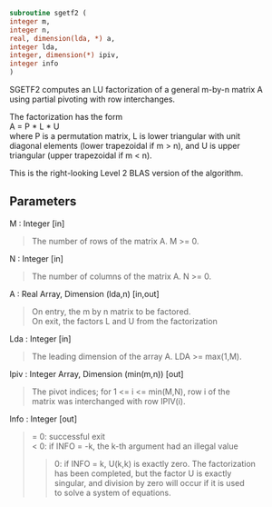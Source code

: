 ```fortran  
subroutine sgetf2 (  
integer m,  
integer n,  
real, dimension(lda, *) a,  
integer lda,  
integer, dimension(*) ipiv,  
integer info  
)  
```  
  
SGETF2 computes an LU factorization of a general m-by-n matrix A  
using partial pivoting with row interchanges.  
  
The factorization has the form  
A = P * L * U  
where P is a permutation matrix, L is lower triangular with unit  
diagonal elements (lower trapezoidal if m > n), and U is upper  
triangular (upper trapezoidal if m < n).  
  
This is the right-looking Level 2 BLAS version of the algorithm.  
  
## Parameters  
M : Integer [in]  
> The number of rows of the matrix A.  M >= 0.  
  
N : Integer [in]  
> The number of columns of the matrix A.  N >= 0.  
  
A : Real Array, Dimension (lda,n) [in,out]  
> On entry, the m by n matrix to be factored.  
> On exit, the factors L and U from the factorization  
  
Lda : Integer [in]  
> The leading dimension of the array A.  LDA >= max(1,M).  
  
Ipiv : Integer Array, Dimension (min(m,n)) [out]  
> The pivot indices; for 1 <= i <= min(M,N), row i of the  
> matrix was interchanged with row IPIV(i).  
  
Info : Integer [out]  
> = 0: successful exit  
> < 0: if INFO = -k, the k-th argument had an illegal value  
> > 0: if INFO = k, U(k,k) is exactly zero. The factorization  
> has been completed, but the factor U is exactly  
> singular, and division by zero will occur if it is used  
> to solve a system of equations.  
  
